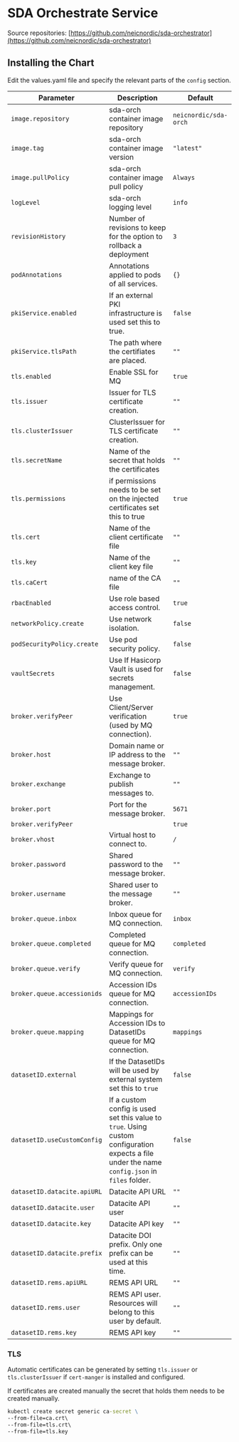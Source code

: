 # SDA Orchestrate Service

Source repositories: [https://github.com/neicnordic/sda-orchestrator](https://github.com/neicnordic/sda-orchestrator)

## Installing the Chart

Edit the values.yaml file and specify the relevant parts of the `config` section.  

Parameter | Description | Default
--------- | ----------- | -------
`image.repository` | sda-orch container image repository | `neicnordic/sda-orch`
`image.tag` | sda-orch  container image version | `"latest"`
`image.pullPolicy` | sda-orch container image pull policy | `Always`
`logLevel` | sda-orch logging level | `info`
`revisionHistory` | Number of revisions to keep for the option to rollback a deployment | `3`
`podAnnotations` | Annotations applied to pods of all services. |`{}`
`pkiService.enabled` | If an external PKI infrastructure is used set this to true. |`false`
`pkiService.tlsPath` | The path where the certifiates are placed. | `""`
`tls.enabled` | Enable SSL for MQ | `true`
`tls.issuer` | Issuer for TLS certificate creation. |`""`
`tls.clusterIssuer` | ClusterIssuer for TLS certificate creation. |`""`
`tls.secretName` | Name of the secret that holds the certificates | `""`
`tls.permissions` | if permissions needs to be set on the injected certificates set this to true | `true`
`tls.cert` | Name of the client certificate file | `""`
`tls.key` | Name of the client key file | `""`
`tls.caCert` | name of the CA file| `""`
`rbacEnabled` | Use role based access control. |`true`
`networkPolicy.create` | Use network isolation. | `false`
`podSecurityPolicy.create` | Use pod security policy. | `false`
`vaultSecrets` | Use If Hasicorp Vault is used for secrets management. | `false`
`broker.verifyPeer` | Use Client/Server verification (used by MQ connection). | `true`
`broker.host` | Domain name or IP address to the message broker. |`""`
`broker.exchange` | Exchange to publish messages to. |`""`
`broker.port` | Port for the message broker. |`5671`
`broker.verifyPeer` |  | `true`
`broker.vhost` | Virtual host to connect to. | `/`
`broker.password` | Shared password to the message broker. | `""`
`broker.username` | Shared user to the message broker. | `""`
`broker.queue.inbox` | Inbox queue for MQ connection. | `inbox`
`broker.queue.completed` | Completed queue for MQ connection. | `completed`
`broker.queue.verify` | Verify queue for MQ connection. | `verify`
`broker.queue.accessionids` | Accession IDs queue for MQ connection. | `accessionIDs`
`broker.queue.mapping` | Mappings for Accession IDs to DatasetIDs queue for MQ connection. | `mappings`
`datasetID.external` | If the DatasetIDs will be used by external system set this to `true`  | `false`
`datasetID.useCustomConfig` | If a custom config is used set this value to `true`. Using custom configuration expects a file under the name `config.json` in `files` folder. | `false`
`datasetID.datacite.apiURL` | Datacite API URL  | `""`
`datasetID.datacite.user` |  Datacite API user  | `""`
`datasetID.datacite.key` | Datacite API key  | `""`
`datasetID.datacite.prefix` | Datacite DOI prefix. Only one prefix can be used at this time. | `""`
`datasetID.rems.apiURL` | REMS API URL  | `""`
`datasetID.rems.user` |  REMS API user. Resources will belong to this user by default. | `""`
`datasetID.rems.key` |  REMS API key | `""`

### TLS

Automatic certificates can be generated by setting `tls.issuer` or `tls.clusterIssuer` if `cert-manger` is installed and configured.

If certificates are created manually the secret that holds them needs to be created manually.

```cmd
kubectl create secret generic ca-secret \
--from-file=ca.crt\
--from-file=tls.crt\
--from-file=tls.key
```
